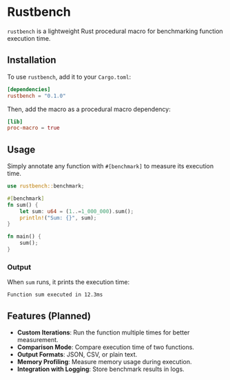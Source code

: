 # Rustbench

`rustbench` is a lightweight Rust procedural macro for benchmarking function execution time.

## Installation

To use `rustbench`, add it to your `Cargo.toml`:

```toml
[dependencies]
rustbench = "0.1.0"
```

Then, add the macro as a procedural macro dependency:

```toml
[lib]
proc-macro = true
```

## Usage

Simply annotate any function with `#[benchmark]` to measure its execution time.

```rust
use rustbench::benchmark;

#[benchmark]
fn sum() {
    let sum: u64 = (1..=1_000_000).sum();
    println!("Sum: {}", sum);
}

fn main() {
    sum();
}
```

### Output

When `sum` runs, it prints the execution time:

```
Function sum executed in 12.3ms
```

## Features (Planned)
- **Custom Iterations**: Run the function multiple times for better measurement.
- **Comparison Mode**: Compare execution time of two functions.
- **Output Formats**: JSON, CSV, or plain text.
- **Memory Profiling**: Measure memory usage during execution.
- **Integration with Logging**: Store benchmark results in logs.
